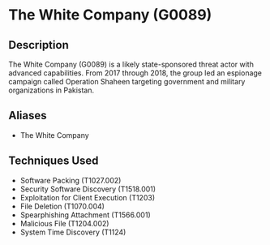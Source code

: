 # The White Company (G0089)

## Description
The White Company (G0089) is a likely state-sponsored threat actor with advanced capabilities. From 2017 through 2018, the group led an espionage campaign called Operation Shaheen targeting government and military organizations in Pakistan.

## Aliases
- The White Company

## Techniques Used
- Software Packing (T1027.002)
- Security Software Discovery (T1518.001)
- Exploitation for Client Execution (T1203)
- File Deletion (T1070.004)
- Spearphishing Attachment (T1566.001)
- Malicious File (T1204.002)
- System Time Discovery (T1124)
